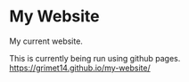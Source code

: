 # My Website
My current website.

This is currently being run using github pages.
https://grimet14.github.io/my-website/
